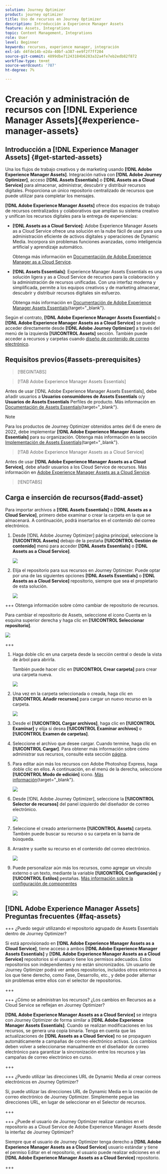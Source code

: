 ```yaml
---
solution: Journey Optimizer
product: journey optimizer
title: Uso de recursos en Journey Optimizer
description: Introducción a Experience Manager Assets
feature: Assets, Integrations
topic: Content Management, Integrations
role: User
level: Beginner
keywords: recursos, experience manager, integración
exl-id: d4fde14b-e2da-40bf-a387-ee9f2f7ff204
source-git-commit: 4899dbe71243184b6283a32a4fe7eb2edb82f872
workflow-type: tm+mt
source-wordcount: '787'
ht-degree: 7%

---
```


# Creación y administración de recursos con [!DNL Experience Manager Assets]{#experience-manager-assets}

## Introducción a [!DNL Experience Manager Assets] {#get-started-assets}

Una los flujos de trabajo creativos y de marketing usando **[!DNL Adobe Experience Manager Assets]**. Integración nativa con **[!DNL Adobe Journey Optimizer]**, acceso **[!DNL Assets Essentials]** o **[!DNL Assets as a Cloud Service]** para almacenar, administrar, descubrir y distribuir recursos digitales. Proporciona un único repositorio centralizado de recursos que puede utilizar para completar los mensajes.

**[!DNL Adobe Experience Manager Assets]** ofrece dos espacios de trabajo de recursos centralizados y colaborativos que amplían su sistema creativo y unifican los recursos digitales para la entrega de experiencias:

* **[!DNL Assets as a Cloud Service]**: Adobe Experience Manager Assets as a Cloud Service ofrece una solución en la nube fácil de usar para una administración eficiente de activos digitales y operaciones de Dynamic Media. Incorpora sin problemas funciones avanzadas, como inteligencia artificial y aprendizaje automático.

  Obtenga más información en [Documentación de Adobe Experience Manager as a Cloud Service](https://experienceleague.adobe.com/docs/experience-manager-cloud-service/content/assets/overview.html).

* **[!DNL Assets Essentials]**: Experience Manager Assets Essentials es una solución ligera y as a Cloud Service de recursos para la colaboración y la administración de recursos unificadas. Con una interfaz moderna y simplificada, permite a los equipos creativos y de marketing almacenar, descubrir y distribuir recursos digitales sin esfuerzo.

  Obtenga más información en [Documentación de Adobe Experience Manager Assets Essentials](https://experienceleague.adobe.com/docs/experience-manager-assets-essentials/help/introduction.html){target="_blank"}.

Según el contrato, **[!DNL Adobe Experience Manager Assets Essentials]** o **[!DNL Adobe Experience Manager Assets as a Cloud Service]** se puede acceder directamente desde **[!DNL Adobe Journey Optimizer]** a través del menú de la izquierda **[!UICONTROL Assets]** sección. También puede acceder a recursos y carpetas cuando [diseño de contenido de correo electrónico](../email/get-started-email-design.md).

## Requisitos previos{#assets-prerequisites}

>[!BEGINTABS]

>[!TAB Adobe Experience Manager Assets Essentials]

Antes de usar [!DNL Adobe Experience Manager Assets Essentials], debe añadir usuarios a **Usuarios consumidores de Assets Essentials** o/y **Usuarios de Assets Essentials** Perfiles de producto. Más información en [Documentación de Assets Essentials](https://experienceleague.adobe.com/docs/experience-manager-assets-essentials/help/get-started-admins/deploy-administer.html#add-user-groups){target="_blank"}.

>[!NOTE]
>Para los productos de Journey Optimizer obtenidos antes del 6 de enero de 2022, debe implementar **[!DNL Adobe Experience Manager Assets Essentials]** para su organización. Obtenga más información en la sección [Implementación de Assets Essentials](https://experienceleague.adobe.com/docs/experience-manager-assets-essentials/help/deploy-administer.html?lang=es){target="_blank"}.

>[!TAB Adobe Experience Manager Assets as a Cloud Service]

Antes de usar **[!DNL Adobe Experience Manager Assets as a Cloud Service]**, debe añadir usuarios a los Cloud Service de recursos. Más información en [Adobe Experience Manager Assets as a Cloud Service](https://experienceleague.adobe.com/docs/experience-manager-cloud-service/content/security/ims-support.html).

>[!ENDTABS]

## Carga e inserción de recursos{#add-asset}

Para importar archivos a **[!DNL Assets Essentials]** o **[!DNL Assets as a Cloud Service]**, primero debe examinar o crear la carpeta en la que se almacenará. A continuación, podrá insertarlos en el contenido del correo electrónico.

1. Desde [!DNL Adobe Journey Optimizer] página principal, seleccione la **[!UICONTROL Assets]** debajo de la pestaña **[!UICONTROL Gestión de contenido]** menú para acceder **[!DNL Assets Essentials]** o **[!DNL Assets as a Cloud Service]**.

   ![](assets/media_library_1.png)

1. Elija el repositorio para sus recursos en Journey Optimizer. Puede optar por una de las siguientes opciones **[!DNL Assets Essentials]** o **[!DNL Assets as a Cloud Service]** repositorio, siempre que sea el propietario de esta solución.

   ![](assets/media_library_4.png)

+++ Obtenga información sobre cómo cambiar de repositorio de recursos.

   Para cambiar el repositorio de Assets, seleccione el icono Cuenta en la esquina superior derecha y haga clic en **[!UICONTROL Seleccionar repositorio]**.

   ![](assets/media_library_3.png)

+++

1. Haga doble clic en una carpeta desde la sección central o desde la vista de árbol para abrirla.

   También puede hacer clic en **[!UICONTROL Crear carpeta]** para crear una carpeta nueva.

   ![](assets/media_library_8.png)

1. Una vez en la carpeta seleccionada o creada, haga clic en **[!UICONTROL Añadir recursos]** para cargar un nuevo recurso en la carpeta.

   ![](assets/media_library_2.png)

1. Desde el **[!UICONTROL Cargar archivos]**, haga clic en **[!UICONTROL Examinar]** y elija si desea **[!UICONTROL Examinar archivos]** o **[!UICONTROL Examen de carpetas]**.

1. Seleccione el archivo que desee cargar. Cuando termine, haga clic en **[!UICONTROL Cargar]**. Para obtener más información sobre cómo administrar sus recursos, consulte esta sección [página](https://experienceleague.adobe.com/docs/experience-manager-assets-essentials/help/manage-organize.html).

1. Para editar aún más los recursos con Adobe Photoshop Express, haga doble clic en ellos. A continuación, en el menú de la derecha, seleccione **[!UICONTROL Modo de edición]** icono. [Más información](https://experienceleague.adobe.com/docs/experience-manager-assets-essentials/help/edit-images.html){target="_blank"}.

   ![](assets/media_library_12.png)

1. Desde [!DNL Adobe Journey Optimizer], seleccione la **[!UICONTROL Selector de recursos]** del panel izquierdo del diseñador de correo electrónico.

   ![](assets/media_library_5.png)

1. Seleccione el creado anteriormente **[!UICONTROL Assets]** carpeta. También puede buscar su recurso o su carpeta en la barra de búsqueda.

1. Arrastre y suelte su recurso en el contenido del correo electrónico.

   ![](assets/media_library_6.png)

1. Puede personalizar aún más los recursos, como agregar un vínculo externo o un texto, mediante la variable **[!UICONTROL Configuración]** y **[!UICONTROL Estilos]** pestañas. [Más información sobre la configuración de componentes](../email/content-components.md)

   ![](assets/media_library_13.png)

   <!--
    After adding your asset to your email, use the **[!UICONTROL Find similar Stock photos]** option to locate Stock photos that match the content, color, and composition of your image. [Learn more about Adobe Stock](stock.md).

    Note that this option is available for licensed/unlicensed Stock images and images from your Assets folder. 

    ![](assets/media_library_14.png)
    -->


## [!DNL Adobe Experience Manager Assets] Preguntas frecuentes {#faq-assets}

+++ ¿Puedo seguir utilizando el repositorio agrupado de Assets Essentials dentro de Journey Optimizer?

Si está aprovisionado en **[!DNL Adobe Experience Manager Assets as a Cloud Service]**, tiene acceso a ambos **[!DNL Adobe Experience Manager Assets Essentials]** y **[!DNL Adobe Experience Manager Assets as a Cloud Service]** repositorios si el usuario tiene los permisos adecuados. Estos repositorios son independientes y no están sincronizados. Un usuario de Journey Optimizer podrá ver ambos repositorios, incluidos otros entornos a los que tiene derecho, como Fase, Desarrollo, etc., y debe poder alternar sin problemas entre ellos con el selector de repositorios.

+++

+++ ¿Cómo se administran los recursos? ¿Los cambios en Recursos as a Cloud Service se reflejan en Journey Optimizer?

**[!DNL Adobe Experience Manager Assets as a Cloud Service]** se integra con Journey Optimizer de forma similar a **[!DNL Adobe Experience Manager Assets Essentials]**. Cuando se realizan modificaciones en los recursos, se genera una copia binaria. Tenga en cuenta que las actualizaciones de **[!DNL Assets as a Cloud Service]** no se propaguen automáticamente a campañas de correo electrónico activas. Los cambios deben volver a seleccionarse manualmente en el diseñador de correo electrónico para garantizar la sincronización entre los recursos y las campañas de correo electrónico en curso.

+++

+++ ¿Puedo utilizar las direcciones URL de Dynamic Media al crear correos electrónicos en Journey Optimizer?

Sí, puede utilizar las direcciones URL de Dynamic Media en la creación de correo electrónico de Journey Optimizer. Simplemente pegue las direcciones URL, en lugar de seleccionar en el Selector de recursos.

+++

+++ ¿Puede el usuario de Journey Optimizer realizar cambios en el repositorio as a Cloud Service de Adobe Experience Manager Assets desde la interfaz de Journey Optimizer?

Siempre que el usuario de Journey Optimizer tenga derecho a **[!DNL Adobe Experience Manager Assets as a Cloud Service]** usuario estándar y tiene el permiso Editar en el repositorio, el usuario puede realizar ediciones en el **[!DNL Adobe Experience Manager Assets as a Cloud Service]** repositorio.

+++
